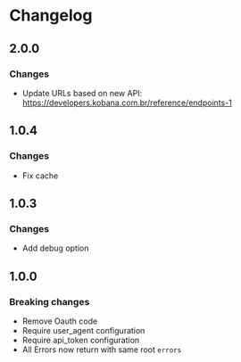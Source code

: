 # Changelog

## 2.0.0

### Changes

- Update URLs based on new API: https://developers.kobana.com.br/reference/endpoints-1

## 1.0.4

### Changes

- Fix cache

## 1.0.3

### Changes

- Add debug option

## 1.0.0

### Breaking changes

- Remove Oauth code
- Require user_agent configuration
- Require api_token configuration
- All Errors now return with same root `errors`

